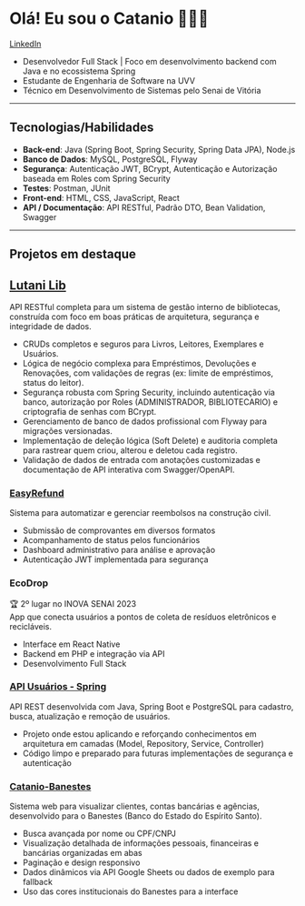 # Olá! Eu sou o Catanio 🐧🇧🇷

[LinkedIn](https://www.linkedin.com/in/lucascatanio)

- Desenvolvedor Full Stack | Foco em desenvolvimento backend com Java e no ecossistema Spring
- Estudante de Engenharia de Software na UVV
- Técnico em Desenvolvimento de Sistemas pelo Senai de Vitória

---

## Tecnologias/Habilidades

- **Back-end**: Java (Spring Boot, Spring Security, Spring Data JPA), Node.js  
- **Banco de Dados**: MySQL, PostgreSQL, Flyway
- **Segurança**: Autenticação JWT, BCrypt, Autenticação e Autorização baseada em Roles com Spring Security
- **Testes**: Postman, JUnit  
- **Front-end**: HTML, CSS, JavaScript, React
- **API / Documentação**: API RESTful, Padrão DTO, Bean Validation, Swagger

---

## Projetos em destaque

## [Lutani Lib](https://github.com/lucascatanio/backend-lutani-lib)
API RESTful completa para um sistema de gestão interno de bibliotecas, construída com foco em boas práticas de arquitetura, segurança e integridade de dados.
- CRUDs completos e seguros para Livros, Leitores, Exemplares e Usuários.
- Lógica de negócio complexa para Empréstimos, Devoluções e Renovações, com validações de regras (ex: limite de empréstimos, status do leitor).
- Segurança robusta com Spring Security, incluindo autenticação via banco, autorização por Roles (ADMINISTRADOR, BIBLIOTECARIO) e criptografia de senhas com BCrypt.
- Gerenciamento de banco de dados profissional com Flyway para migrações versionadas.
- Implementação de deleção lógica (Soft Delete) e auditoria completa para rastrear quem criou, alterou e deletou cada registro.
- Validação de dados de entrada com anotações customizadas e documentação de API interativa com Swagger/OpenAPI.

### [EasyRefund](https://github.com/mrigueti/EasyRefund)
Sistema para automatizar e gerenciar reembolsos na construção civil.  
- Submissão de comprovantes em diversos formatos  
- Acompanhamento de status pelos funcionários  
- Dashboard administrativo para análise e aprovação  
- Autenticação JWT implementada para segurança

### EcoDrop
🏆 2º lugar no INOVA SENAI 2023  
App que conecta usuários a pontos de coleta de resíduos eletrônicos e recicláveis.  
- Interface em React Native  
- Backend em PHP e integração via API  
- Desenvolvimento Full Stack

### [API Usuários - Spring](https://github.com/lucascatanio/api-usuarios-spring)  
API REST desenvolvida com Java, Spring Boot e PostgreSQL para cadastro, busca, atualização e remoção de usuários.  
- Projeto onde estou aplicando e reforçando conhecimentos em arquitetura em camadas (Model, Repository, Service, Controller)
- Código limpo e preparado para futuras implementações de segurança e autenticação

### [Catanio-Banestes](https://github.com/lucascatanio/catanio-banestes)  
Sistema web para visualizar clientes, contas bancárias e agências, desenvolvido para o Banestes (Banco do Estado do Espírito Santo).  
- Busca avançada por nome ou CPF/CNPJ  
- Visualização detalhada de informações pessoais, financeiras e bancárias organizadas em abas  
- Paginação e design responsivo  
- Dados dinâmicos via API Google Sheets ou dados de exemplo para fallback  
- Uso das cores institucionais do Banestes para a interface
